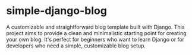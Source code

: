 # simple-django-blog
A customizable and straightforward blog template built with Django. This project aims to provide a clean and minimalistic starting point for creating your own blog. It's perfect for beginners who want to learn Django or for developers who need a simple, customizable blog setup.

